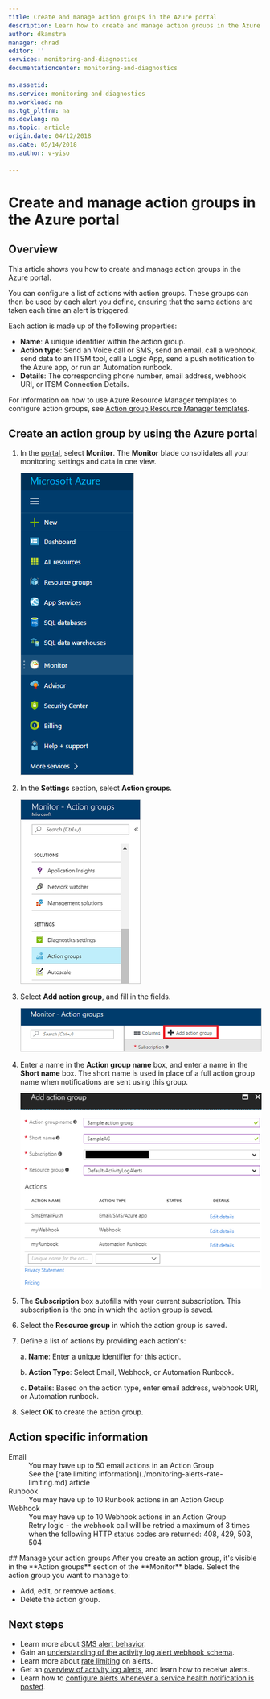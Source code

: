 ```yaml
---
title: Create and manage action groups in the Azure portal
description: Learn how to create and manage action groups in the Azure portal.
author: dkamstra
manager: chrad
editor: ''
services: monitoring-and-diagnostics
documentationcenter: monitoring-and-diagnostics

ms.assetid:
ms.service: monitoring-and-diagnostics
ms.workload: na
ms.tgt_pltfrm: na
ms.devlang: na
ms.topic: article
origin.date: 04/12/2018
ms.date: 05/14/2018
ms.author: v-yiso

---
```

# Create and manage action groups in the Azure portal
## Overview
This article shows you how to create and manage action groups in the Azure portal.

You can configure a list of actions with action groups. These groups can then be used by each alert you define, ensuring that the same actions are taken each time an alert is triggered.

Each action is made up of the following properties:

* **Name**: A unique identifier within the action group.  
* **Action type**: Send an Voice call or SMS, send an email, call a webhook, send data to an ITSM tool, call a Logic App, send a push notification to the Azure app, or run an Automation runbook.
* **Details**: The corresponding phone number, email address, webhook URI, or ITSM Connection Details.

For information on how to use Azure Resource Manager templates to configure action groups, see [Action group Resource Manager templates](monitoring-create-action-group-with-resource-manager-template.md).

## Create an action group by using the Azure portal
1. In the [portal](https://portal.azure.cn), select **Monitor**. The **Monitor** blade consolidates all your monitoring settings and data in one view.

    ![The "Monitor" service](./media/monitoring-action-groups/home-monitor.png)
    
2. In the **Settings** section, select **Action groups**.

    ![The "Action groups" tab](./media/monitoring-action-groups/action-groups-blade.png)
    
3. Select **Add action group**, and fill in the fields.

    ![The "Add action group" command](./media/monitoring-action-groups/add-action-group.png)
    
4. Enter a name in the **Action group name** box, and enter a name in the **Short name** box. The short name is used in place of a full action group name when notifications are sent using this group.

    ![The Add action group" dialog box](./media/monitoring-action-groups/action-group-define.png)

5. The **Subscription** box autofills with your current subscription. This subscription is the one in which the action group is saved.

6. Select the **Resource group** in which the action group is saved.

7. Define a list of actions by providing each action's:

    a. **Name**: Enter a unique identifier for this action.

    b. **Action Type**: Select Email, Webhook, or Automation Runbook.

    c. **Details**: Based on the action type, enter email address, webhook URI, or Automation runbook. 

8. Select **OK** to create the action group.

## Action specific information
<dl>
<dt>Email</dt>
<dd>You may have up to 50 email actions in an Action Group</dd>
<dd>See the [rate limiting information](./monitoring-alerts-rate-limiting.md) article</dd>
<dt>Runbook</dt>
<dd>You may have up to 10 Runbook actions in an Action Group</dd>
<dt>Webhook</dt>
<dd>You may have up to 10 Webhook actions in an Action Group
<dd>Retry logic - the webhook call will be retried a maximum of 3 times when the following HTTP status codes are returned: 408, 429, 503, 504</dd>
</dl>
## Manage your action groups
After you create an action group, it's visible in the **Action groups** section of the **Monitor** blade. Select the action group you want to manage to:

* Add, edit, or remove actions.
* Delete the action group.

## Next steps ##
* Learn more about [SMS alert behavior](monitoring-sms-alert-behavior.md).  
* Gain an [understanding of the activity log alert webhook schema](monitoring-activity-log-alerts-webhook.md).  
* Learn more about [rate limiting](monitoring-alerts-rate-limiting.md) on alerts. 
* Get an [overview of activity log alerts](monitoring-overview-alerts.md), and learn how to receive alerts.  
* Learn how to [configure alerts whenever a service health notification is posted](monitoring-activity-log-alerts-on-service-notifications.md).
